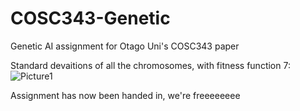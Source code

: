 # COSC343-Genetic
Genetic AI assignment for Otago Uni's COSC343 paper

Standard devaitions of all the chromosomes, with fitness function 7: 
![Picture1](https://user-images.githubusercontent.com/80669114/118360465-c6a37b00-b5db-11eb-8047-9d1d50413236.png)

Assignment has now been handed in, we're freeeeeeee
